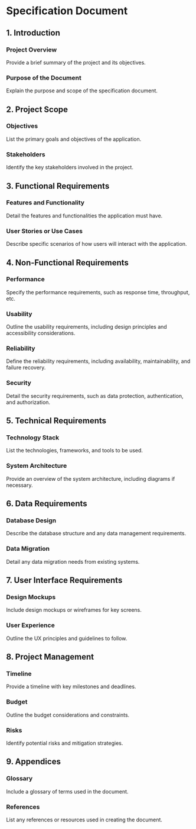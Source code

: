 # Specification Document

## 1. Introduction

### Project Overview
Provide a brief summary of the project and its objectives.

### Purpose of the Document
Explain the purpose and scope of the specification document.

## 2. Project Scope

### Objectives
List the primary goals and objectives of the application.

### Stakeholders
Identify the key stakeholders involved in the project.

## 3. Functional Requirements

### Features and Functionality
Detail the features and functionalities the application must have.

### User Stories or Use Cases
Describe specific scenarios of how users will interact with the application.

## 4. Non-Functional Requirements

### Performance
Specify the performance requirements, such as response time, throughput, etc.

### Usability
Outline the usability requirements, including design principles and accessibility considerations.

### Reliability
Define the reliability requirements, including availability, maintainability, and failure recovery.

### Security
Detail the security requirements, such as data protection, authentication, and authorization.

## 5. Technical Requirements

### Technology Stack
List the technologies, frameworks, and tools to be used.

### System Architecture
Provide an overview of the system architecture, including diagrams if necessary.

## 6. Data Requirements

### Database Design
Describe the database structure and any data management requirements.

### Data Migration
Detail any data migration needs from existing systems.

## 7. User Interface Requirements

### Design Mockups
Include design mockups or wireframes for key screens.

### User Experience
Outline the UX principles and guidelines to follow.

## 8. Project Management

### Timeline
Provide a timeline with key milestones and deadlines.

### Budget
Outline the budget considerations and constraints.

### Risks
Identify potential risks and mitigation strategies.

## 9. Appendices

### Glossary
Include a glossary of terms used in the document.

### References
List any references or resources used in creating the document.
